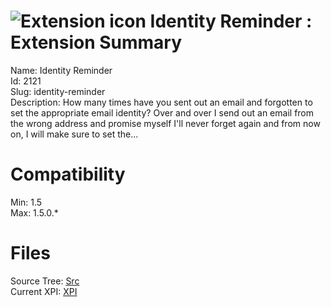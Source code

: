 # ![Extension icon](https://addons.thunderbird.net/static/img/addon-icons/default-64.png) Identity Reminder : Extension Summary

Name: Identity Reminder  
Id: 2121  
Slug: identity-reminder  
Description: How many times have you sent out an email and forgotten to set the appropriate email identity?  Over and over I send out an email from the wrong address and promise myself I'll never forget again and from now on, I will make sure to set the...
  

# Compatibility
Min: 1.5  
Max: 1.5.0.*  

# Files

Source Tree: [Src](C:/Dev/Thunderbird/ThunderKdB/xall/xOther/2121-identity-reminder/src)  
Current XPI: [XPI](C:/Dev/Thunderbird/ThunderKdB/xall/xOther/2121-identity-reminder/xpi)  



